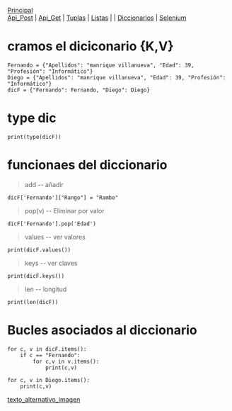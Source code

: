 [Principal](../README.md)<br/>
[Api_Post](READMEPOST.md) | [Api_Get](READMEGET.md)  | [Tuplas](READMETupleSet.md) | [Listas](READMELIST.md) | | [Diccionarios](READMEDIC.md) | [Selenium](../Selenium/README.md)
# cramos el diciconario {K,V}
    Fernando = {"Apellidos": "manrique villanueva", "Edad": 39, "Profesión": "Informático"}
    Diego = {"Apellidos": "manrique villanueva", "Edad": 39, "Profesión": "Informático"}
    dicF = {"Fernando": Fernando, "Diego": Diego}

# type dic
    print(type(dicF))

# funcionaes del diccionario
> add -- añadir
  
    dicF['Fernando']["Rango"] = "Rambo"
    
> pop(v) -- Eliminar por valor

    dicF['Fernando'].pop('Edad')

> values -- ver valores

    print(dicF.values())

> keys -- ver claves

    print(dicF.keys())

> len  -- longitud

    print(len(dicF))

# Bucles asociados al diccionario
    for c, v in dicF.items():
        if c == "Fernando":
            for c,v in v.items():
                print(c,v)

    for c, v in Diego.items():
        print(c,v)
        
[texto_alternativo_imagen](URL_imagen)
        
